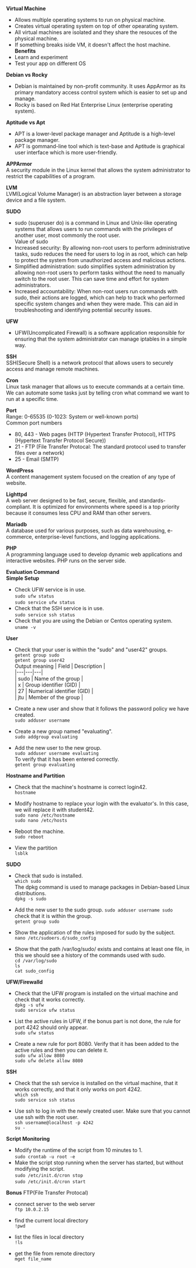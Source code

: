 **Virtual Machine**  
* Allows multiple operating systems to run on physical machine.
* Creates virtual operating system on top of other opearating system.
* All virtual machines are isolated and they share the resouces of the physical machine.
* If something breaks iside VM, it doesn't affect the host machine.
**Benefits**  
* Learn and experiment
* Test your app on different OS

**Debian vs Rocky**  
* Debian is maintained by non-profit community. It uses AppArmor as its primary mandatory access control system which is easier to set up and manage.
* Rocky is based on Red Hat Enterprise Linux (enterprise operating system).

**Aptitude vs Apt**  
* APT is a lower-level package manager and Aptitude is a high-level package manager.
* APT is gommand-line tool which is text-base and Aptitude is graphical user interface which is more user-friendly.

**APPArmor**  
A security module in the Linux kernel that allows the system administrator to restrict the capabilities of a program.

**LVM**   
LVM(Logical Volume Manager) is an abstraction layer between a storage device and a file system.   

**SUDO**  
* sudo (superuser do) is a command in Linux and Unix-like operating systems that allows users to run commands with the privileges of another user, most commonly the root user.  
Value of sudo  
* Increased security: By allowing non-root users to perform administrative tasks, sudo reduces the need for users to log in as root, which can help to protect the system from unauthorized access and malicious actions.
* Simplified administration: sudo simplifies system administration by allowing non-root users to perform tasks without the need to manually switch to the root user. This can save time and effort for system administrators.
* Increased accountability: When non-root users run commands with sudo, their actions are logged, which can help to track who performed specific system changes and when they were made. This can aid in troubleshooting and identifying potential security issues.

**UFW**  
* UFW(Uncomplicated Firewall) is a software application responsible for ensuring that the system administrator can manage iptables in a simple way.

**SSH**  
SSH(Secure Shell) is a network protocol that allows users to securely access and manage remote machines.

**Cron**  
Linux task manager that allows us to execute commands at a certain time. We can automate some tasks just by telling cron what command we want to run at a specific time.

**Port**  
Range: 0-65535 (0-1023: System or well-known ports)  
Common port numbers  
* 80, 443 - Web pages (HTTP (Hypertext Transfer Protocol), HTTPS (Hypertext Transfer Protocol Secure))  
* 21 - FTP (File Transfer Protocal: The standard protocol used to transfer files over a network)  
* 25 - Email (SMTP)  

**WordPress**  
A content management system focused on the creation of any type of website.

**Lighttpd**  
A web server designed to be fast, secure, flexible, and standards-compliant. It is optimized for environments where speed is a top priority because it consumes less CPU and RAM than other servers.

**Mariadb**  
A database used for various purposes, such as data warehousing, e-commerce, enterprise-level functions, and logging applications.  

**PHP**  
A programming language used to develop dynamic web applications and interactive websites. PHP runs on the server side.  

**Evaluation Command**  
**Simple Setup**  
* Check UFW service is in use.  
`sudo ufw status`  
`sudo service ufw status`  
* Check that the SSH service is in use.  
`sudo service ssh status`  
* Check that you are using the Debian or Centos operating system.  
`uname -v`  

**User**
* Check that your user is within the "sudo" and "user42" groups.  
`getent group sudo`  
`getent group user42`  
Output meaning
| Field | Description |  
|---|---|---|  
| sudo | Name of the group |  
| x | Group identifier (GID) |  
| 27 | Numerical identifier (GID) |  
| jtu | Member of the group |  

* Create a new user and show that it follows the password policy we have created.  
`sudo adduser username`  

* Create a new group named "evaluating".  
`sudo addgroup evaluating`  

* Add the new user to the new group.  
`sudo adduser username evaluating`  
To verify that it has been entered correctly.  
`getent group evaluating`  

**Hostname and Partition**
* Check that the machine's hostname is correct login42.  
`hostname`  

* Modify hostname to replace your login with the evaluator's. In this case, we will replace it with student42.  
`sudo nano /etc/hostname`  
`sudo nano /etc/hosts`  

* Reboot the machine.  
`sudo reboot`  

* View the partition  
`lsblk`  

**SUDO**
* Check that sudo is installed.  
`which sudo`  
The dpkg command is used to manage packages in Debian-based Linux distributions.  
`dpkg -s sudo`  

* Add the new user to the sudo group.
`sudo adduser username sudo`  
check that it is within the group.  
`getent group sudo`  

* Show the application of the rules imposed for sudo by the subject.  
`nano /etc/sudoers.d/sudo_config`  

* Show that the path /var/log/sudo/ exists and contains at least one file, in this we should see a history of the commands used with sudo.  
`cd /var/log/sudo`  
`ls`  
`cat sudo_config`  

**UFW/Firewalld**
* Check that the UFW program is installed on the virtual machine and check that it works correctly.  
`dpkg -s ufw`  
`sudo service ufw status`  

* List the active rules in UFW, if the bonus part is not done, the rule for port 4242 should only appear.  
`sudo ufw status`  

* Create a new rule for port 8080. Verify that it has been added to the active rules and then you can delete it.  
`sudo ufw allow 8080`  
`sudo ufw delete allow 8080`  

**SSH**
* Check that the ssh service is installed on the virtual machine, that it works correctly, and that it only works on port 4242.  
`which ssh`  
`sudo service ssh status`  

* Use ssh to log in with the newly created user. Make sure that you cannot use ssh with the root user.   
`ssh username@localhost -p 4242`  
`su -`  

**Script Monitoring**
* Modify the runtime of the script from 10 minutes to 1.   
`sudo crontab -u root -e`  
* Make the script stop running when the server has started, but without modifying the script.  
`sudo /etc/init.d/cron stop`  
`sudo /etc/init.d/cron start`  

**Bonus**
FTP(File Transfer Protocal)  
* connect server to the web server  
`ftp 10.0.2.15`

* find the current local directory  
`!pwd`

* list the files in local directory  
`!ls`

* get the file from remote directory  
`mget file_name`
